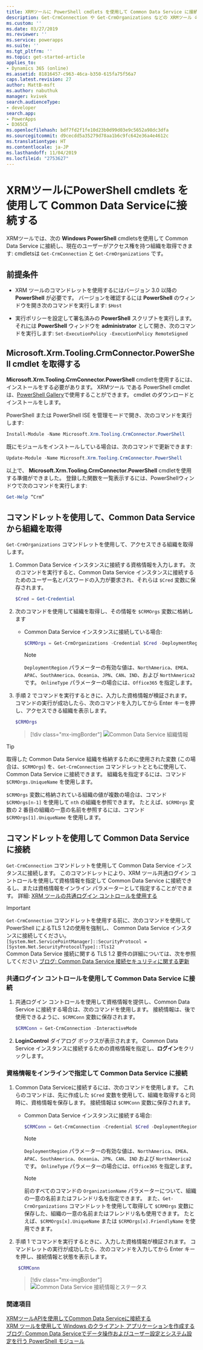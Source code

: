 ```yaml
---
title: XRMツールに PowerShell cmdlets を使用して Common Data Service に接続する (Common Data Service)| Microsoft Docs
description: Get-CrmConnection や Get-CrmOrganizations などの XRMツール の PowerShell cmdlets を使用して Common Data Service に接続し、現在のユーザーがアクセスできる組織を取得する方法を説明します。
ms.custom: ''
ms.date: 03/27/2019
ms.reviewer: ''
ms.service: powerapps
ms.suite: ''
ms.tgt_pltfrm: ''
ms.topic: get-started-article
applies_to:
- Dynamics 365 (online)
ms.assetid: 81816457-c963-46ca-b350-615fa75f56a7
caps.latest.revision: 27
author: MattB-msft
ms.author: nabuthuk
manager: kvivek
search.audienceType:
- developer
search.app:
- PowerApps
- D365CE
ms.openlocfilehash: bdf7fd2f1fe10d23b0d99d03e9c5652a98dc3dfa
ms.sourcegitcommit: d9cecdd5a35279d78aa1b6c9fc642e36a4e4612c
ms.translationtype: HT
ms.contentlocale: ja-JP
ms.lasthandoff: 11/04/2019
ms.locfileid: "2753627"
---
```

# <a name="use-powershell-cmdlets-for-xrm-tooling-to-connect-to-common-data-service"></a>XRMツールにPowerShell cmdlets を使用して Common Data Serviceに接続する

XRMツールでは、次の **Windows PowerShell** cmdletsを使用して Common Data Service に接続し、現在のユーザーがアクセス権を持つ組織を取得できます: cmdletsは `Get-CrmConnection` と `Get-CrmOrganizations` です。  

 
<a name="Prereq"></a>   

## <a name="prerequisites"></a>前提条件  
  
-  XRM ツールのコマンドレットを使用するにはバージョン 3.0 以降の **PowerShell** が必要です。 バージョンを確認するには **PowerShell** のウィンドウを開き次のコマンドを実行します: `$Host`  
  
-  実行ポリシーを設定して署名済みの **PowerShell** スクリプトを実行します。 それには **PowerShell** ウィンドウを **administrator** として開き、次のコマンドを実行します: `Set-ExecutionPolicy -ExecutionPolicy RemoteSigned`  
  
<a name="register"></a>   

## <a name="acquire-the-microsoftxrmtoolingcrmconnectorpowershell-cmdlet"></a>Microsoft.Xrm.Tooling.CrmConnector.PowerShell cmdlet を取得する 

**Microsoft.Xrm.Tooling.CrmConnector.PowerShell** cmdletを使用するには、インストールをする必要があります。 XRMツール である PowerShell cmdlet は、[PowerShell Gallery](https://www.powershellgallery.com/packages/Microsoft.Xrm.Tooling.CrmConnector.PowerShell)で使用することができます。 cmdlet のダウンロードとインストールをします。
  
PowerShell または PowerShell ISE を管理モードで開き、次のコマンドを実行します:

   ```powershell
  Install-Module -Name Microsoft.Xrm.Tooling.CrmConnector.PowerShell
   ```  
既にモジュールをインストールしている場合は、次のコマンドで更新できます:

   ```powershell
  Update-Module -Name Microsoft.Xrm.Tooling.CrmConnector.PowerShell
   ```
    
以上で、 **Microsoft.Xrm.Tooling.CrmConnector.PowerShell** cmdletを使用する準備ができました。 登録した関数を一覧表示するには、PowerShellウィンドウで次のコマンドを実行します:  
  
   ```powershell
  Get-Help “Crm”  
   ```  


<a name="RetrieveOrgs"></a>   

## <a name="use-the-cmdlet-to-retrieve-organizations-from-common-data-service"></a>コマンドレットを使用して、Common Data Service から組織を取得  

`Get-CrmOrganizations` コマンドレットを使用して、アクセスできる組織を取得します。  
  

1.  Common Data Service インスタンスに接続する資格情報を入力します。 次のコマンドを実行すると、Common Data Service インスタンスに接続するためのユーザー名とパスワードの入力が要求され、それらは `$Cred` 変数に保存されます。  

  
    ```powershell  
    $Cred = Get-Credential  
    ```  
2. 次のコマンドを使用して組織を取得し、その情報を `$CRMOrgs` 変数に格納します

    - Common Data Service インスタンスに接続している場合:  
  
        ```powershell  
        $CRMOrgs = Get-CrmOrganizations -Credential $Cred -DeploymentRegion NorthAmerica –OnlineType Office365  
        ```  
  
        > [!NOTE]
        > `DeploymentRegion` パラメーターの有効な値は、`NorthAmerica`、`EMEA`、`APAC`、`SouthAmerica`、`Oceania`、`JPN`、`CAN`、`IND`、および `NorthAmerica2` です。 `OnlineType` パラメーターの場合には、`Office365` を指定します。
  
  
3.  手順 2 でコマンドを実行するときに、入力した資格情報が検証されます。 コマンドの実行が成功したら、次のコマンドを入力してから Enter キーを押し、アクセスできる組織を表示します。  
  
      ```powershell  
      $CRMOrgs  
      ```  
      > [!div class="mx-imgBorder"]
      > ![Common Data Service 組織情報](../media/xrmtooling-powershell-1.png "Common Data Service")
  

> [!TIP]
> 取得した Common Data Service 組織を格納するために使用された変数 (この場合は、`$CRMOrgs`) を、`Get-CrmConnection` コマンドレットとともに使用して、Common Data Service に接続できます。 組織名を指定するには、コマンド `$CRMOrgs.UniqueName` を使用します。  
>   
> `$CRMOrgs` 変数に格納されている組織の値が複数の場合は、コマンド `$CRMOrgs[n-1]` を使用して `nth` の組織を参照できます。 たとえば、`$CRMOrgs` 変数の 2 番目の組織の一意の名前を参照するには、コマンド `$CRMOrgs[1].UniqueName` を使用します。
  
<a name="ConnecttoCRM"></a>
   
## <a name="use-the-cmdlet-to-connect-to-common-data-service"></a>コマンドレットを使用して Common Data Service に接続  

`Get-CrmConnection` コマンドレットを使用して Common Data Service インスタンスに接続します。 このコマンドレットにより、XRM ツール共通ログイン コントロールを使用して資格情報を指定して Common Data Service に接続できるし、または資格情報をインライン パラメーターとして指定することができます。 詳細: [XRM ツールの共通ログイン コントロールを使用する](use-xrm-tooling-common-login-control-client-applications.md)

> [!IMPORTANT]
> `Get-CrmConnection` コマンドレットを使用する前に、次のコマンドを使用して PowerShell によるTLS 1.2の使用を強制し、 Common Data Service インスタンスに接続してください。<br/>
> `[System.Net.ServicePointManager]::SecurityProtocol = [System.Net.SecurityProtocolType]::Tls12`<br/>
> Common Data Service 接続に関する TLS 1.2 要件の詳細については、次を参照してください [ブログ: Common Data Service 接続セキュリティに関する更新](https://blogs.msdn.microsoft.com/crm/2017/09/28/updates-coming-to-dynamics-365-customer-engagement-connection-security/)   
  
### <a name="connect-to-common-data-service-by-using-the-common-login-control"></a>共通ログイン コントロールを使用して Common Data Service に接続  
  
1.  共通ログイン コントロールを使用して資格情報を提供し、Common Data Service に接続する場合は、次のコマンドを使用します。 接続情報は、後で使用できるように、`$CRMConn` 変数に保存されます。  
  
    ```powershell  
    $CRMConn = Get-CrmConnection -InteractiveMode  
    ```  
  
2. **LoginControl** ダイアログ ボックスが表示されます。 Common Data Service インスタンスに接続するための資格情報を指定し、**ログイン**をクリックします。    
  
### <a name="connect-to-common-data-service-by-specifying-credentials-inline"></a>資格情報をインラインで指定して Common Data Service に接続  
  
1.  Common Data Serviceに接続するには、次のコマンドを使用します。 これらのコマンドは、先に作成した `$Cred` 変数を使用して、組織を取得すると同時に、資格情報を保存します。 接続情報は `$CRMConn` 変数に保存されます。

     - Common Data Service インスタンスに接続する場合:

        ```powershell  
        $CRMConn = Get-CrmConnection -Credential $Cred -DeploymentRegion <Deployment region name> –OnlineType Office365 –OrganizationName <OrgName>  
        ```
        > [!NOTE]
        > `DeploymentRegion` パラメーターの有効な値は、`NorthAmerica`、`EMEA`、`APAC`、`SouthAmerica`、`Oceania`、`JPN`、`CAN`、`IND` および `NorthAmerica2` です。 `OnlineType` パラメーターの場合には、`Office365` を指定します。 
  
        > [!NOTE]
        > 前のすべてのコマンドの `OrganizationName` パラメーターについて、組織の一意の名前またはフレンドリ名を指定できます。 また、`Get-CrmOrganizations` コマンドレットを使用して取得して `$CRMOrgs` 変数に保存した、組織の一意の名前またはフレンドリ名も使用できます。 たとえば、`$CRMOrgs[x].UniqueName` または `$CRMOrgs[x].FriendlyName` を使用できます。  
  
2.  手順 1 でコマンドを実行するときに、入力した資格情報が検証されます。 コマンドレットの実行が成功したら、次のコマンドを入力してから Enter キーを押し、接続情報と状態を表示します。  

      ```powershell  
       $CRMConn  
       ```  

       > [!div class="mx-imgBorder"]
       > ![Common Data Service 接続情報とステータス](../media/xrm-tooling-powershell-2.png "Common Data Service の接続情報とステータス") 

  
### <a name="see-also"></a>関連項目
  
[XRMツールAPIを使用してCommon Data Serviceに接続する](use-crmserviceclient-constructors-connect.md)<br />
[XRM ツールを使用して Windows のクライアント アプリケーションを作成する](build-windows-client-applications-xrm-tools.md)<br />
[ブログ: Common Data Serviceでデータ操作およびユーザー設定とシステム設定を行う PowerShell モジュール](https://blogs.msdn.com/b/crm/archive/2015/09/25/powershell-module-for-performing-data-operations-and-manipulating-user-and-system-settings-in-crm.aspx)
